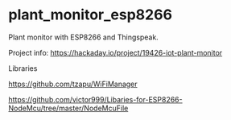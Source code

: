 # plant_monitor_esp8266

Plant monitor with ESP8266 and Thingspeak. 

Project info: https://hackaday.io/project/19426-iot-plant-monitor

Libraries

https://github.com/tzapu/WiFiManager

https://github.com/victor999/Libaries-for-ESP8266-NodeMcu/tree/master/NodeMcuFile
